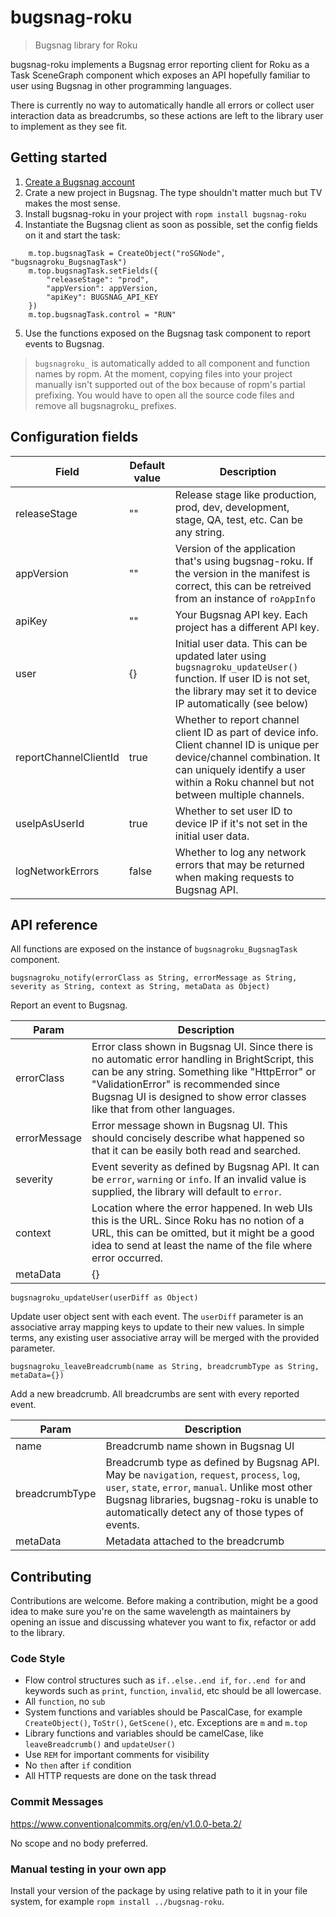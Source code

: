 # bugsnag-roku

> Bugsnag library for Roku

bugsnag-roku implements a Bugsnag error reporting client for Roku as a Task SceneGraph component which exposes an API hopefully familiar to user using Bugsnag in other programming languages.

There is currently no way to automatically handle all errors or collect user interaction data as breadcrumbs, so these actions are left to the library user to implement as they see fit.

## Getting started

1. [Create a Bugsnag account](https://www.bugsnag.com)
2. Crate a new project in Bugsnag. The type shouldn't matter much but TV makes the most sense.
3. Install bugsnag-roku in your project with `ropm install bugsnag-roku`
4. Instantiate the Bugsnag client as soon as possible, set the config fields on it and start the task:

```brightscript
	m.top.bugsnagTask = CreateObject("roSGNode", "bugsnagroku_BugsnagTask")
	m.top.bugsnagTask.setFields({
		"releaseStage": "prod",
		"appVersion": appVersion,
		"apiKey": BUGSNAG_API_KEY
	})
	m.top.bugsnagTask.control = "RUN"
```

5. Use the functions exposed on the Bugsnag task component to report events to Bugsnag.

> `bugsnagroku_` is automatically added to all component and function names by ropm. At the moment, copying files into your project manually isn't supported out of the box because of ropm's partial prefixing. You would have to open all the source code files and remove all bugsnagroku\_ prefixes.

## Configuration fields

| Field | Default value | Description |
| --- | --- | --- |
| releaseStage | "" | Release stage like production, prod, dev, development, stage, QA, test, etc. Can be any string. |
| appVersion | "" | Version of the application that's using bugsnag-roku. If the version in the manifest is correct, this can be retreived from an instance of `roAppInfo` |
| apiKey | "" | Your Bugsnag API key. Each project has a different API key. |
| user | {} | Initial user data. This can be updated later using `bugsnagroku_updateUser()` function. If user ID is not set, the library may set it to device IP automatically (see below) |
| reportChannelClientId | true | Whether to report channel client ID as part of device info. Client channel ID is unique per device/channel combination. It can uniquely identify a user within a Roku channel but not between multiple channels. |
| useIpAsUserId | true | Whether to set user ID to device IP if it's not set in the initial user data. |
| logNetworkErrors | false | Whether to log any network errors that may be returned when making requests to Bugsnag API. | 

## API reference

All functions are exposed on the instance of `bugsnagroku_BugsnagTask` component.

```brightscript
bugsnagroku_notify(errorClass as String, errorMessage as String, severity as String, context as String, metaData as Object)
```

Report an event to Bugsnag.

| Param | Description |
| --- | --- |
| errorClass | Error class shown in Bugsnag UI. Since there is no automatic error handling in BrightScript, this can be any string. Something like "HttpError" or "ValidationError" is recommended since Bugsnag UI is designed to show error classes like that from other languages. |
| errorMessage | Error message shown in Bugsnag UI. This should concisely describe what happened so that it can be easily both read and searched. |
| severity | Event severity as defined by Bugsnag API. It can be `error`, `warning` or `info`. If an invalid value is supplied, the library will default to `error`. |
| context | Location where the error happened. In web UIs this is the URL. Since Roku has no notion of a URL, this can be omitted, but it might be a good idea to send at least the name of the file where error occurred. |
| metaData | {} | Metadata to attached to event. |

```brightscript
bugsnagroku_updateUser(userDiff as Object)
```

Update user object sent with each event. The `userDiff` parameter is an associative array mapping keys to update to their new values. In simple terms, any existing user associative array will be merged with the provided parameter.

```brightscript
bugsnagroku_leaveBreadcrumb(name as String, breadcrumbType as String, metaData={})
```

Add a new breadcrumb. All breadcrumbs are sent with every reported event.

| Param | Description |
| --- | --- |
| name | Breadcrumb name shown in Bugsnag UI |
| breadcrumbType | Breadcrumb type as defined by Bugsnag API. May be `navigation`, `request`, `process`, `log`, `user`, `state`, `error`, `manual`. Unlike most other Bugsnag libraries, bugsnag-roku is unable to automatically detect any of those types of events. |
| metaData | Metadata attached to the breadcrumb |

## Contributing

Contributions are welcome. Before making a contribution, might be a good idea to make sure you're on the same wavelength as maintainers by opening an issue and discussing whatever you want to fix, refactor or add to the library.

### Code Style

-   Flow control structures such as `if..else..end if`, `for..end for` and keywords such as `print`, `function`, `invalid`, etc should be all lowercase.
-   All `function`, no `sub`
-   System functions and variables should be PascalCase, for example `CreateObject()`, `ToStr()`, `GetScene()`, etc. Exceptions are `m` and `m.top`
-   Library functions and variables should be camelCase, like `leaveBreadcrumb()` and `updateUser()`
-   Use `REM` for important comments for visibility
-   No `then` after `if` condition
-   All HTTP requests are done on the task thread

### Commit Messages

<https://www.conventionalcommits.org/en/v1.0.0-beta.2/>

No scope and no body preferred.

### Manual testing in your own app

Install your version of the package by using relative path to it in your file system, for example `ropm install ../bugsnag-roku`.

